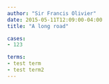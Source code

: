 ```yaml
---
author: "Sir Francis Olivier"
date: 2015-05-11T12:09:00-04:00
title: "A long road"

cases: 
- 123

terms:
- test term
- test term2
---
```



